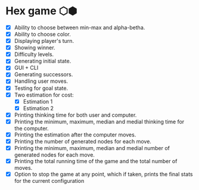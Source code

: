 # Hex game ⬡⬢
- [x] Ability to choose between min-max and alpha-betha.
- [x] Ability to choose color.
- [x] Displaying player's turn.
- [x] Showing winner.
- [x] Difficulty levels.
- [x] Generating initial state.
- [x] GUI + CLI
- [x] Generating successors.
- [x] Handling user moves.
- [x] Testing for goal state.
- [x] Two estimation for cost:
  - [x] Estimation 1
  - [x] Estimation 2
- [x] Printing thinking time for both user and computer.
- [x] Printing the minimum, maximum, median and medial thinking time for the computer.
- [x] Printing the estimation after the computer moves.
- [x] Printing the number of generated nodes for each move.
- [x] Printing the minimum, maximum, median and medial number of generated nodes for each move.
- [x] Printing the total running time of the game and the total number of moves.
- [x] Option to stop the game at any point, which if taken, prints the final stats for the current configuration
